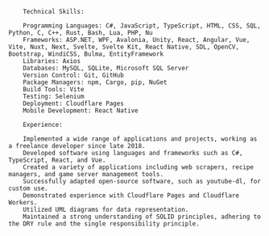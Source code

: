     	Technical Skills:

    	Programming Languages: C#, JavaScript, TypeScript, HTML, CSS, SQL, Python, C, C++, Rust, Bash, Lua, PHP, Nu
    	Frameworks: ASP.NET, WPF, Avalonia, Unity, React, Angular, Vue, Vite, Nuxt, Next, Svelte, Svelte Kit, React Native, SDL, OpenCV, Bootstrap, WindiCSS, Bulma, EntityFramework
    	Libraries: Axios
    	Databases: MySQL, SQLite, Microsoft SQL Server
    	Version Control: Git, GitHub
    	Package Managers: npm, Cargo, pip, NuGet
    	Build Tools: Vite
    	Testing: Selenium
    	Deployment: Cloudflare Pages
    	Mobile Development: React Native

    	Experience:

    	Implemented a wide range of applications and projects, working as a freelance developer since late 2018.
    	Developed software using languages and frameworks such as C#, TypeScript, React, and Vue.
    	Created a variety of applications including web scrapers, recipe managers, and game server management tools.
    	Successfully adapted open-source software, such as youtube-dl, for custom use.
    	Demonstrated experience with Cloudflare Pages and Cloudflare Workers.
    	Utilized UML diagrams for data representation.
    	Maintained a strong understanding of SOLID principles, adhering to the DRY rule and the single responsibility principle.
